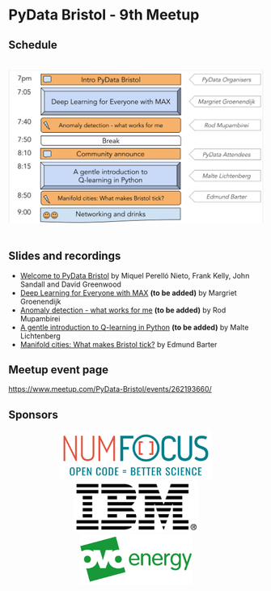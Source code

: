 # PyData Bristol - 9th Meetup

## Schedule

<p align="center">
  <img alt="schedule" src="./images/2019_07_schedule.svg" vspace="20" widht="300"/>
</p>

## Slides and recordings

- [Welcome to PyData Bristol][slides:1] by Miquel Perelló Nieto, Frank Kelly,
  John Sandall and David Greenwood
- [Deep Learning for Everyone with MAX][slides:2] **(to be added)**  by Margriet Groenendijk
- [Anomaly detection - what works for me][slides:3] **(to be added)** by Rod Mupambirei
- [A gentle introduction to Q-learning in Python][slides:4] **(to be added)**  by Malte Lichtenberg
- [Manifold cities: What makes Bristol tick?][slides:5] by Edmund Barter

[slides:1]: ./pydata_bristol_1.pdf
[slides:2]:  ./pydata_bristol_2.pdf
[slides:3]:  ./pydata_bristol_3.pdf
[slides:4]:  ./pydata_bristol_4.pdf
[slides:5]:  ./pydata_bristol_5.pdf

## Meetup event page

https://www.meetup.com/PyData-Bristol/events/262193660/

## Sponsors

<p align="center">
  <a href="https://www.numfocus.org/"><img alt='NumFocus logo' src="./images/logos/numfocus_logo.png" hspace="20" height="100"/></a>
  <a href="https://www-05.ibm.com/uk/locations/bristol.html"><img alt='IBM logo' src="./images/logos/IBM.jpg" hspace="20" height="100"/></a>
  <a href="https://www.ovoenergy.com/careers/vacancies"><img alt='ovo energy logo' src="./images/logos/ovo_energy_logo.jpg" hspace="20" height="100"/></a>
</p>
